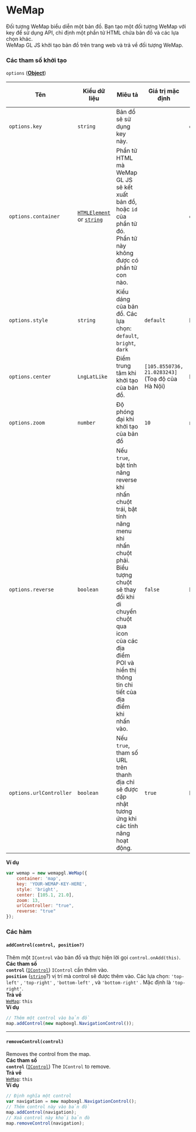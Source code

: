 # WeMap

Đối tượng WeMap biểu diễn một bản đồ. Bạn tạo một đối tượng WeMap với key để sử dụng API, chỉ định một phần tử HTML chứa bản đồ và các lựa chọn khác.  
WeMap GL JS khởi tạo bản đồ trên trang web và trả về đối tượng WeMap.

### Các tham số khởi tạo

`options` (**[Object]()**)

| Tên | Kiểu dữ liệu | Miêu tả | Giá trị mặc định | Bắt buộc có?
| ------------ | ------------ | ------------ | ------------ | ------------ 
| `options.key` | `string` | Bản đồ sẽ sử dụng key này. | | có
| `options.container` | [`HTMLElement`](https://developer.mozilla.org/docs/Web/HTML/Element) or [`string`](https://developer.mozilla.org/docs/Web/JavaScript/Reference/Global_Objects/String) | Phần tử HTML mà WeMap GL JS sẽ kết xuất bản đồ, hoặc `id` của phần tử đó. Phần tử này không được có phần tử con nào. | | có
| `options.style` | `string` | Kiểu dáng của bản đồ. Các lựa chọn: `default`, `bright`, `dark` | `default` | không
| `options.center` | `LngLatLike` | Điểm trung tâm khi khởi tạo của bản đồ. | `[105.8550736, 21.0283243]` (Toạ độ của Hà Nội) | không
| `options.zoom` | `number` | Độ phóng đại khi khởi tạo của bản đồ | `10` | no
| `options.reverse` | `boolean` | Nếu `true`, bật tính năng reverse khi nhấn chuột trái, bật tính năng menu khi nhấn chuột phải. Biểu tượng chuột sẽ thay đổi khi di chuyển chuột qua icon của các địa điểm POI và hiển thị thông tin chi tiết của địa điểm khi nhấn vào. | `false` | không
| `options.urlController` | `boolean` | Nếu `true`, tham số URL trên thanh địa chỉ sẽ được cập nhật tương ứng khi các tính năng hoạt động. | `true` | không

**Ví dụ**
```javascript
var wemap = new wemapgl.WeMap({
    container: 'map',
    key: 'YOUR-WEMAP-KEY-HERE',
    style: 'bright',
    center: [105.1, 21.0],
    zoom: 13,
    urlController: "true",
    reverse: "true"
});
```
### Các hàm

#### `addControl(control, position?)`  
Thêm một `IControl` vào bản đồ và thực hiện lời gọi `control.onAdd(this)`.  
**Các tham số**  
**`control`** ([`IControl`]()) `IControl` cần thêm vào.  
**`position`** ([`string`]()?) vị trí mà control sẽ được thêm vào. Các lựa chọn: `'top-left'` , `'top-right'` , `'bottom-left'` , và `'bottom-right'` . Mặc định là `'top-right'`.  
**Trả về**  
[`WeMap`](#wemap): `this`  
**Ví dụ**

```javascript
// Thêm một control vào bản đồ
map.addControl(new mapboxgl.NavigationControl());
```

---

#### `removeControl(control)`  
Removes the control from the map.  
**Các tham số**  
**`control`** ([`IControl`]()) The `IControl` to remove.  
**Trả về**  
[`WeMap`](#wemap): `this`  
**Ví dụ**  

```javascript
// Định nghĩa một control
var navigation = new mapboxgl.NavigationControl();
// Thêm control này vào bản đồ
map.addControl(navigation);
// Xoá control này khỏi bản đò
map.removeControl(navigation);
```